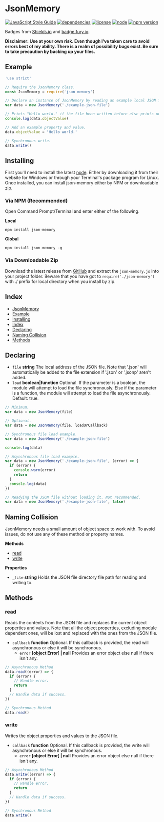 # JsonMemory

[![JavaScript Style Guide](https://img.shields.io/badge/code_style-standard-brightgreen.svg)](https://standardjs.com)
[![dependencies](https://img.shields.io/badge/dependences-0-blue.svg)]()
[![license](https://img.shields.io/badge/license-MIT-blue.svg)](LICENSE)
[![node](https://img.shields.io/badge/node->%3D6.11.4-blue.svg)]()
[![npm version](https://badge.fury.io/js/json-memory.svg)](https://badge.fury.io/js/json-memory)

Badges from [Shields.io](http://shields.io) and [badge.fury.io](https://badge.fury.io).

**Disclaimer: Use at your own risk. Even though I've taken care to avoid errors best of my ability. There is a realm of possibility bugs exist. Be sure to take precaution by backing up your files.**

## Example

```javascript
'use strict'

// Require the JsonMemory class.
const JsonMemory = require('json-memory')

// Declare an instance of JsonMemory by reading an example local JSON file.
var data = new JsonMemory('./example-json-file')

// Prints "Hello world." if the file been written before else prints undefined.
console.log(data.objectValue)

// Add an example property and value.
data.objectValue = 'Hello world.'

// Synchronous write.
data.write()
```

## Installing

First you'll need to install the latest [node](https://nodejs.org/en/). Either by downloading it from their website for Windows or through your Terminal's package program for Linux. Once installed, you can install json-memory either by NPM or downloadable zip.

### Via NPM (Recommended)

Open Command Prompt/Terminal and enter either of the following.

**Local**

```npm install json-memory```

**Global**

```npm install json-memory -g```

### Via Downloadable Zip

Download the latest release from [GitHub](https://github.com/NightfallAlicorn/json-memory/releases) and extract the `json-memory.js` into your project folder. Beware that you have got to `require('./json-memory')` with ./ prefix for local directory when you install by zip.

## Index

* [JsonMemory](#jsonmemory)
* [Example](#example)
* [Installing](#installing)
* [Index](#index)
* [Declaring](#declaring)
* [Naming Collision](#namingcollision)
* [Methods](#methods)

## Declaring

* `file` **string** The local address of the JSON file. Note that '.json' will automatically be added to the file extension if '.json' or '.jsonp' aren't added.
* `load` **boolean|function** Optional. If the parameter is a boolean, the module will attempt to load the file synchronously. Else if the parameter is a function, the module will attempt to load the file asynchronously. Default: true.

```javascript
// Minimum.
var data = new JsonMemory(file)

// Optional.
var data = new JsonMemory(file, loadOrCallback)

// Synchronous file load example.
var data = new JsonMemory('./example-json-file')

console.log(data)

// Asynchronous file load example.
var data = new JsonMemory('./example-json-file', (error) => {
  if (error) {
    console.warn(error)
    return
  }
  console.log(data)
})

// Readying the JSON file without loading it. Not recommended.
var data = new JsonMemory('./example-json-file', false)
```

## Naming Collision

JsonMemory needs a small amount of object space to work with. To avoid issues, do not use any of these method or property  names.

**Methods**

* [read](#read)
* [write](#write)

**Properties**

* `_file` **string** Holds the JSON file directory file path for reading and writing to.

## Methods

### read

Reads the contents from the JSON file and replaces the current object properties and values. Note that all the object properties, excluding module dependent ones, will be lost and replaced with the ones from the JSON file.

* `callback` **function** Optional. If this callback is provided, the read will asynchronous or else it will be synchronous.
    * `error` **[object Error] | null** Provides an error object else null if there isn't any.

```javascript
// Asynchronous Method
data.read((error) => {
  if (error) {
    // Handle error.
    return
  }
  // Handle data if success.
})

// Synchronous Method
data.read()
```

### write

Writes the object properties and values to the JSON file.

* `callback` **function** Optional. If this callback is provided, the write will asynchronous or else it will be synchronous.
    * `error` **[object Error] | null** Provides an error object else null if there isn't any.

```javascript
// Asynchronous Method
data.write((error) => {
  if (error) {
    // Handle error.
    return
  }
  // Handle data if success.
})

// Synchronous Method
data.write()
```